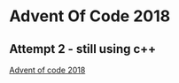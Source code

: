 # Advent Of Code 2018
## Attempt 2 - still using c++

[Advent of code 2018](https://adventofcode.com/2018)